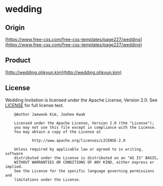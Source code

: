 # wedding

## Origin

[https://www.free-css.com/free-css-templates/page227/wedding](https://www.free-css.com/free-css-templates/page227/wedding)

## Product

[http://wedding.ohkyun.kim](http://wedding.ohkyun.kim)

## License

Wedding Invitation is licensed under the Apache License, Version 2.0.
See [LICENSE](LICENSE.txt) for full license text.

        @Author Jaewook Kim, Joohee Kwak

        Licensed under the Apache License, Version 2.0 (the "License");
        you may not use this file except in compliance with the License.
        You may obtain a copy of the License at

                http://www.apache.org/licenses/LICENSE-2.0

        Unless required by applicable law or agreed to in writing, software
        distributed under the License is distributed on an "AS IS" BASIS,
        WITHOUT WARRANTIES OR CONDITIONS OF ANY KIND, either express or implied.
        See the License for the specific language governing permissions and
        limitations under the License.
